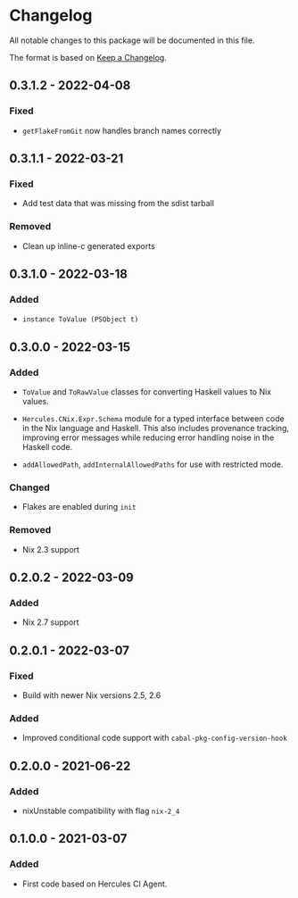 
# Changelog

All notable changes to this package will be documented in this file.

The format is based on [Keep a Changelog](https://keepachangelog.com/en/1.0.0/).

## 0.3.1.2 - 2022-04-08

### Fixed

 - `getFlakeFromGit` now handles branch names correctly

## 0.3.1.1 - 2022-03-21

### Fixed

 - Add test data that was missing from the sdist tarball

### Removed

 - Clean up inline-c generated exports

## 0.3.1.0 - 2022-03-18

### Added

 - `instance ToValue (PSObject t)`

## 0.3.0.0 - 2022-03-15

### Added

 - `ToValue` and `ToRawValue` classes for converting Haskell values
   to Nix values.

 - `Hercules.CNix.Expr.Schema` module for a typed interface between
   code in the Nix language and Haskell. This also includes
   provenance tracking, improving error messages while reducing
   error handling noise in the Haskell code.

 - `addAllowedPath`, `addInternalAllowedPaths` for use with restricted mode.

### Changed

 - Flakes are enabled during `init`

### Removed

 - Nix 2.3 support

## 0.2.0.2 - 2022-03-09

### Added

 - Nix 2.7 support

## 0.2.0.1 - 2022-03-07

### Fixed

 - Build with newer Nix versions 2.5, 2.6

### Added

 - Improved conditional code support with `cabal-pkg-config-version-hook`

## 0.2.0.0 - 2021-06-22

### Added

 - nixUnstable compatibility with flag `nix-2_4`

## 0.1.0.0 - 2021-03-07

### Added

 - First code based on Hercules CI Agent.
